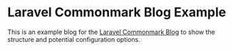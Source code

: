 # Laravel Commonmark Blog Example

This is an example blog for the [Laravel Commonmark Blog](https://github.com/spekulatius/laravel-commonmark-blog) to show the structure and potential configuration options.
